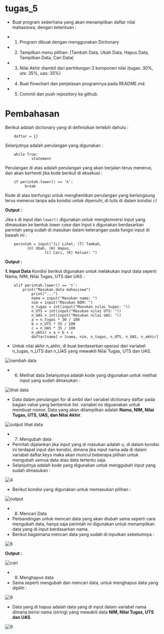 # tugas_5

* Buat program sederhana yang akan menampilkan daftar nilai mahasiswa, dengan ketentuan :


* 1. Program dibuat dengan menggunakan Dictionary
* 2. Tampilkan menu pilihan: (Tambah Data, Ubah Data, Hapus Data, Tampilkan Data, Cari Data)
* 3. Nilai Akhir diambil dari perhitungan 3 komponen nilai (tugas: 30%, uts: 35%, uas: 35%)
* 4. Buat flowchart dan penjelasan programnya pada README.md.
* 5. Commit dan push repository ke github.

# Pembahasan
Berikut adalah dictionary yang di definisikan terlebih dahulu :
        
        daftar = {}
Selanjutnya adalah perulangan yang digunakan :

        while True:
                statement

Perulangan di atas adalah perulangan yang akan berjalan terus menerus, dan akan berhenti jika kode berikut di eksekusi :

        if perintah.lower() == 'k':
             break
Kode di atas berfungsi untuk menghentikan perulangan yang berlangsung terus menerus tanpa ada kondisi untuk dipenuhi, di tulis di dalam kondisi ``if``

**Output :**

Jika ``k`` di input dan ``lower()`` digunakan untuk mengkonversi input yang dimasukan ke bentuk *lower case* dan Input ``k`` digunakan berdasarkan perintah yang sudah di masukan dalam keterangan pada fungsi input di bawah ini :

        perintah = input("(L) Lihat, (T) Tambah, 
			  (U) Ubah, (H) Hapus, 
	                  (C) Cari, (K) Keluar: ")

**Output :**

**1. Input Data**
Kondisi berikut digunakan untuk melakukan input data seperti Nama, NIM, Nilai Tugas, UTS dan UAS :

		elif perintah.lower() == 't':
			print("Masukan data mahasiswa")
        		print("...")
        		nama = input("Masukan nama: ")
        		nim = input("Masukan NIM: ")
        		n_tugas = int(input("Masukan nilai tugas: "))
        		n_UTS = int(input("Masukan nilai UTS: "))
        		n_UAS = int(input("Masukan nilai UAS: "))
        		a = n_tugas * 30 / 100
        		b = n_UTS * 35 / 100
        		c = n_UAS * 35 / 100
        		n_akhir = a + b + c
        		daftar[nama] = [nama, nim, n_tugas, n_UTS, n_UAS, n_akhir]
			
* Untuk nilai akhir n_akhir, di buat berdasarkan operasi dari variabel n_tugas, n_UTS dan n_UAS yang mewakili Nilai Tugas, UTS dan UAS.

![nambah data](https://user-images.githubusercontent.com/57305570/72215215-d1ab4e80-3542-11ea-9c8f-b57b485d16ad.png)

* 6. Melihat data
Selanjutnya adalah kode yang digunakan untuk melihat input yang sudah dimasukan :

![lihat data](https://user-images.githubusercontent.com/57305570/72215244-4ed6c380-3543-11ea-9e21-88f74d770494.png)

* Data dalam perulangan for di ambil dari variabel dictionary daftar pada bagian value yang berbentuk list. variabel no diguanakan untuk membuat nomor. Data yang akan ditampilkan adalah **Nama, NIM, Nilai Tugas, UTS, UAS, dan Nilai Akhir**.

![output lihat data](https://user-images.githubusercontent.com/57305570/72215269-a412d500-3543-11ea-9478-beecbb20cc04.png)

* 7. Mengubah data
* Perintah dijalankan jika input yang di masukan adalah u, di dalam kondisi ini terdapat input dan kondisi, dimana jika input nama ada di dalam variabel daftar.keys maka akan muncul beberapa pilihan untuk mengubah semua data atau data tertentu saja.
* Selanjutnya adalah kode yang digunakan untuk menggubah input yang sudah dimasukan :

![4](https://user-images.githubusercontent.com/57305570/72215300-fa801380-3543-11ea-8c3b-d67ae9b2eff7.png)

* Berikut kondisi yang digunakan untuk memasukan pilihan :

![output](https://user-images.githubusercontent.com/57305570/72215330-534fac00-3544-11ea-99cb-5572a8b44f8e.png)

* 8. Mencari Data
* Perbandingan untuk mencari data yang akan diubah sama seperti cara mengubah data, hanya saja perintah ini digunakan untuk menampilkan data yang di input berdasarkan nama.
* Berikut bagaimana mencari data yang sudah di inputkan sebelumnya :

![8](https://user-images.githubusercontent.com/57305570/72215345-872ad180-3544-11ea-8082-31adf0c6aae0.png)

**Output :** 

![cari](https://user-images.githubusercontent.com/57305570/72215359-bb9e8d80-3544-11ea-846a-66386e7f545c.png)

* 9. Menghapus data
* Sama seperti mengubah dan mencari data, untuk menghapus data yang dipilih :

![9](https://user-images.githubusercontent.com/57305570/72215391-264fc900-3545-11ea-82a2-fcb4054dd1e5.png)

* Data yang di hapus adalah data yang di input dalam variabel nama dimana berisi nama (string) yang mewakili data **NIM, Nilai Tugas, UTS dan UAS**.

![9](https://user-images.githubusercontent.com/57305570/72215391-264fc900-3545-11ea-82a2-fcb4054dd1e5.png)

